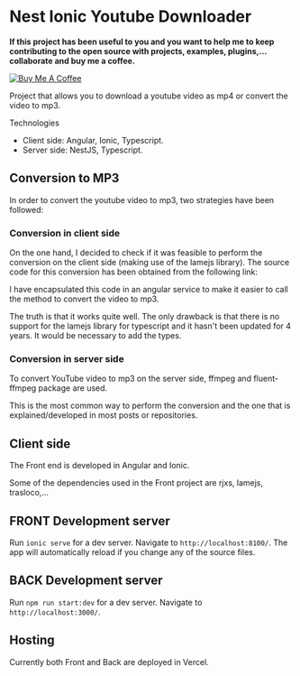 # Nest Ionic Youtube Downloader

**If this project has been useful to you and you want to help me to keep contributing to the open source with projects, examples, plugins,... collaborate and buy me a coffee.**

<a href="https://www.buymeacoffee.com/h6WVj4HcD" target="_blank"><img src="https://www.buymeacoffee.com/assets/img/custom_images/yellow_img.png" alt="Buy Me A Coffee"></a>

Project that allows you to download a youtube video as mp4 or convert the video to mp3.

Technologies

* Client side: Angular, Ionic, Typescript.
* Server side: NestJS, Typescript.

## Conversion to MP3

In order to convert the youtube video to mp3, two strategies have been followed:

### Conversion in client side

On the one hand, I decided to check if it was feasible to perform the conversion on the client side (making use of the lamejs library). The source code for this conversion has been obtained from the following link:

I have encapsulated this code in an angular service to make it easier to call the method to convert the video to mp3.

The truth is that it works quite well. The only drawback is that there is no support for the lamejs library for typescript and it hasn't been updated for 4 years. It would be necessary to add the types.

### Conversion in server side

To convert YouTube video to mp3 on the server side, ffmpeg and fluent-ffmpeg package are used.

This is the most common way to perform the conversion and the one that is explained/developed in most posts or repositories.

## Client side

The Front end is developed in Angular and Ionic.

Some of the dependencies used in the Front project are rjxs, lamejs, trasloco,...

## FRONT Development server

Run `ionic serve` for a dev server. Navigate to `http://localhost:8100/`. The app will automatically reload if you change any of the source files.

## BACK Development server

Run `npm run start:dev` for a dev server. Navigate to `http://localhost:3000/`.

## Hosting

Currently both Front and Back are deployed in Vercel.
